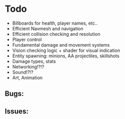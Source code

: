 # Todo

- Billboards for health, player names, etc..
- Efficient Navmesh and navigation
- Efficient collision checking and resolution
- Player control
- Fundamental damage and movement systems
- Vision checking logic + shader for visual indication
- Entity spawning: minions, AA projectiles, skillshots
- Damage types, stats
- Networking!?!?
- Sound!?!?
- Art, Animation

## Bugs:

## Issues:
